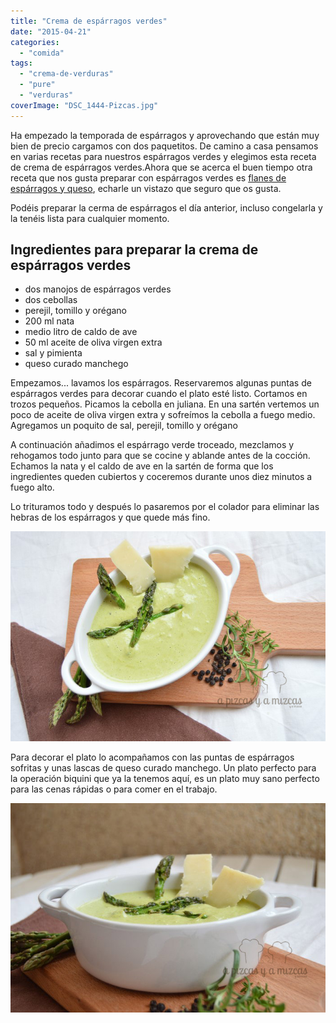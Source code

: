```yaml
---
title: "Crema de espárragos verdes"
date: "2015-04-21"
categories:
  - "comida"
tags:
  - "crema-de-verduras"
  - "pure"
  - "verduras"
coverImage: "DSC_1444-Pizcas.jpg"
---
```


Ha empezado la temporada de espárragos y aprovechando que están muy bien de precio cargamos con dos paquetitos. De camino a casa pensamos en varias recetas para nuestros espárragos verdes y elegimos esta receta de crema de espárragos verdes.Ahora que se acerca el buen tiempo otra receta que nos gusta preparar con espárragos verdes es [flanes de espárragos y queso](/flanes-de-esparragos-y-queso/ "Flanes de espárragos y queso"), echarle un vistazo que seguro que os gusta.

Podéis preparar la cerma de espárragos el día anterior, incluso congelarla y la tenéis lista para cualquier momento.

## Ingredientes para preparar la crema de espárragos verdes

- dos manojos de espárragos verdes
- dos cebollas
- perejil, tomillo y orégano
- 200 ml nata
- medio litro de caldo de ave
- 50 ml aceite de oliva virgen extra
- sal y pimienta
- queso curado manchego

Empezamos... lavamos los espárragos. Reservaremos algunas puntas de espárragos verdes para decorar cuando el plato esté listo. Cortamos en trozos pequeños. Picamos la cebolla en juliana. En una sartén vertemos un poco de aceite de oliva virgen extra y sofreímos la cebolla a fuego medio. Agregamos un poquito de sal, perejil, tomillo y orégano

A continuación añadimos el espárrago verde troceado, mezclamos y rehogamos todo junto para que se cocine y ablande antes de la cocción. Echamos la nata y el caldo de ave en la sartén de forma que los ingredientes queden cubiertos y coceremos durante unos diez minutos a fuego alto.

Lo trituramos todo y después lo pasaremos por el colador para eliminar las hebras de los espárragos y que quede más fino.

![Crema de espárragos verdes](images/DSC_1447-Pizcas.jpg)

Para decorar el plato lo acompañamos con las puntas de espárragos sofritas y unas lascas de queso curado manchego. Un plato perfecto para la operación biquini que ya la tenemos aquí, es un plato muy sano perfecto para las cenas rápidas o para comer en el trabajo.

![Crema de espárragos que grita... có-me-me](images/DSC_1444-Pizcas.jpg)
